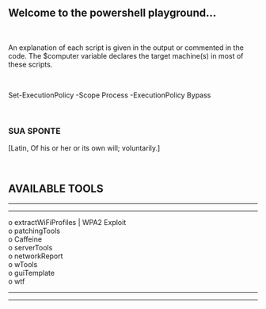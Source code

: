 ## Welcome to the powershell playground...


<br/>

An explanation of each script is given in the output or commented in the code.
The $computer variable declares the target machine(s) in most of these scripts.

<br/>



Set-ExecutionPolicy -Scope Process -ExecutionPolicy Bypass

<br/>


### SUA SPONTE
[Latin, Of his or her or its own will; voluntarily.]

<br/>

## AVAILABLE TOOLS
__________________________________________
__________________________________________
                                        
o    extractWiFiProfiles | WPA2 Exploit   
o    patchingTools                        
o    Caffeine                        
o    serverTools                              
o    networkReport                                                   
o    wTools                               
o    guiTemplate                          
o    wtf                            
_________________________________________                                         
_________________________________________


